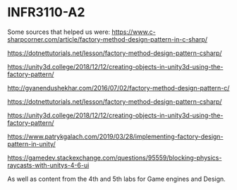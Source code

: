 # INFR3110-A2




Some sources that helped us were: 
https://www.c-sharpcorner.com/article/factory-method-design-pattern-in-c-sharp/

https://dotnettutorials.net/lesson/factory-method-design-pattern-csharp/

https://unity3d.college/2018/12/12/creating-objects-in-unity3d-using-the-factory-pattern/ 

http://gyanendushekhar.com/2016/07/02/factory-method-design-pattern-c/

https://dotnettutorials.net/lesson/factory-method-design-pattern-csharp/

https://unity3d.college/2018/12/12/creating-objects-in-unity3d-using-the-factory-pattern/ 

https://www.patrykgalach.com/2019/03/28/implementing-factory-design-pattern-in-unity/

https://gamedev.stackexchange.com/questions/95559/blocking-physics-raycasts-with-unitys-4-6-ui

As well as content from the 4th and 5th labs for Game engines and Design.
